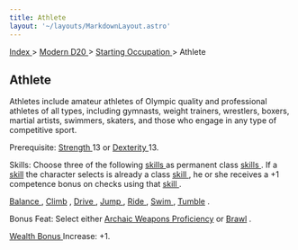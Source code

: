 ```yaml
---
title: Athlete
layout: '~/layouts/MarkdownLayout.astro'
---
```


[ Index ](/) > [ Modern D20 ](/modern.d20.srd) > [ Starting Occupation ](/modern.d20.srd/starting.occupation) > Athlete

##  Athlete

Athletes include amateur athletes of Olympic quality and professional athletes
of all types, including gymnasts, weight trainers, wrestlers, boxers, martial
artists, swimmers, skaters, and those who engage in any type of competitive
sport.

Prerequisite: [ Strength ](/modern.d20.srd/basics/ability.scores) 13 or [Dexterity ](/modern.d20.srd/basics/ability.scores) 13\.

Skills: Choose three of the following [ skills ](/modern.d20.srd/skills/index)
as permanent class [ skills ](/modern.d20.srd/skills/index) . If a [ skill](/modern.d20.srd/skills/index) the character selects is already a class [skill ](/modern.d20.srd/skills/index) , he or she receives a +1 competence
bonus on checks using that [ skill ](/modern.d20.srd/skills/index) .

[ Balance ](/modern.d20.srd/skills/balance) , [ Climb](/modern.d20.srd/skills/climb) , [ Drive ](/modern.d20.srd/skills/drive) , [Jump ](/modern.d20.srd/skills/jump) , [ Ride ](/modern.d20.srd/skills/ride) ,
[ Swim ](/modern.d20.srd/skills/swim) , [ Tumble](/modern.d20.srd/skills/tumble) .

Bonus Feat: Select either [ Archaic Weapons Proficiency](/modern.d20.srd/feats/archaic.weapons.proficiency) or [ Brawl](/modern.d20.srd/feats/brawl) .

[ Wealth Bonus ](/modern.d20.srd/wealth/wealth.bonus) Increase: +1.

